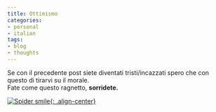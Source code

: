 ```yaml
---
title: Ottimismo
categories:
- personal
- italian
tags:
- blog
- thoughts
---
```

Se con il precedente post siete diventati tristi/incazzati spero che con
questo di tirarvi su il morale.  
Fate come questo ragnetto, **sorridete.**

[![Spider smile]({{site.url}}/assets/images/spider-guarding-eggs-683251-xl.jpg){: .align-center}]({{site.url}}/assets/images/spider-guarding-eggs-683251-xl.jpg
"Spider smile" )

